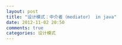 ```yaml
---
layout: post
title: "设计模式：中介者（mediator） in java"
date: 2012-11-02 20:50
comments: true
categories: 设计模式
---
```

